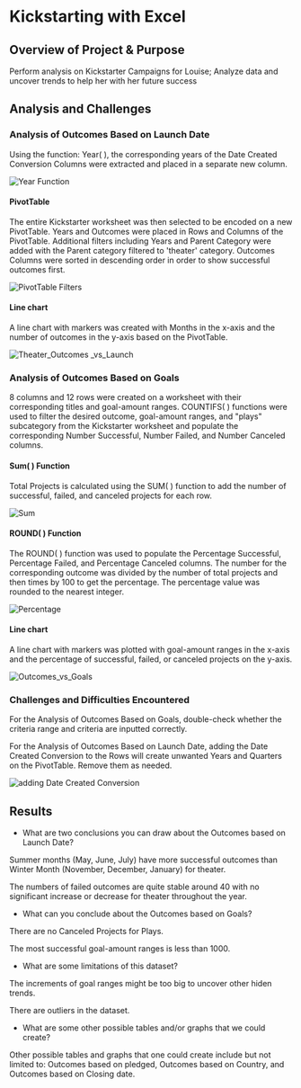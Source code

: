 # Kickstarting with Excel

## Overview of Project & Purpose
Perform analysis on Kickstarter Campaigns for Louise; Analyze data and uncover trends to help her with her future success

## Analysis and Challenges

### Analysis of Outcomes Based on Launch Date
Using the function: Year( ), the corresponding years of the Date Created Conversion Columns were extracted and placed in a separate new column. 

![Year Function](https://user-images.githubusercontent.com/84931545/123334379-02056380-d511-11eb-9d9d-5b608a5d5dfb.PNG)

#### PivotTable
The entire Kickstarter worksheet was then selected to be encoded on a new PivotTable. Years and Outcomes were placed in Rows and Columns of the PivotTable. Additional filters including Years and Parent Category were added with the Parent category filtered to 'theater' category. Outcomes Columns were sorted in descending order in order to show successful outcomes first.

![PivotTable Filters](https://user-images.githubusercontent.com/84931545/123334436-1d706e80-d511-11eb-82c9-afff458c971c.PNG)

#### Line chart
A line chart with markers was created with Months in the x-axis and the number of outcomes in the y-axis based on the PivotTable.

![Theater_Outcomes _vs_Launch](https://user-images.githubusercontent.com/84931545/123334475-2cefb780-d511-11eb-8faf-bfb70d48835f.png)

### Analysis of Outcomes Based on Goals
8 columns and 12 rows were created on a worksheet with their corresponding titles and goal-amount ranges. COUNTIFS( ) functions were used to filter the desired outcome, goal-amount ranges, and "plays" subcategory from the Kickstarter worksheet and populate the corresponding Number Successful, Number Failed, and Number Canceled columns.

#### Sum( ) Function
Total Projects is calculated using the SUM( ) function to add the number of successful, failed, and canceled projects for each row.

![Sum](https://user-images.githubusercontent.com/84931545/123334556-4690ff00-d511-11eb-8d3b-a8db65ddd699.PNG)

#### ROUND( ) Function
The ROUND( ) function was used to populate the Percentage Successful, Percentage Failed, and Percentage Canceled columns. The number for the corresponding outcome was divided by the number of total projects and then times by 100 to get the percentage. The percentage value was rounded to the nearest integer.

![Percentage](https://user-images.githubusercontent.com/84931545/123334585-4db80d00-d511-11eb-94a1-f5910d61b921.PNG)

#### Line chart
A line chart with markers was plotted with goal-amount ranges in the x-axis and the percentage of successful, failed, or canceled projects on the y-axis.

![Outcomes_vs_Goals](https://user-images.githubusercontent.com/84931545/123334603-53155780-d511-11eb-94a0-f291aa6ef053.png)

### Challenges and Difficulties Encountered
For the Analysis of Outcomes Based on Goals, double-check whether the criteria range and criteria are inputted correctly. 

For the Analysis of Outcomes Based on Launch Date, adding the Date Created Conversion to the Rows will create unwanted Years and Quarters on the PivotTable. Remove them as needed.

![adding Date Created Conversion](https://user-images.githubusercontent.com/84931545/123334820-a4254b80-d511-11eb-9963-962876b624f0.PNG)


## Results

- What are two conclusions you can draw about the Outcomes based on Launch Date?

Summer months (May, June, July) have more successful outcomes than Winter Month (November, December, January) for theater.

The numbers of failed outcomes are quite stable around 40 with no significant increase or decrease for theater throughout the year.

- What can you conclude about the Outcomes based on Goals?

There are no Canceled Projects for Plays.

The most successful goal-amount ranges is less than 1000.

- What are some limitations of this dataset?

The increments of goal ranges might be too big to uncover other hiden trends.

There are outliers in the dataset.

- What are some other possible tables and/or graphs that we could create?

Other possible tables and graphs that one could create include but not limited to: Outcomes based on pledged, Outcomes based on Country, and Outcomes based on Closing date.








